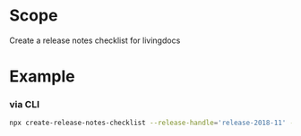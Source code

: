 # Scope

Create a release notes checklist for livingdocs

# Example

### via CLI

```bash
npx create-release-notes-checklist --release-handle='release-2018-11' --release-name='November Release 2018' --token=<your-token>
```
